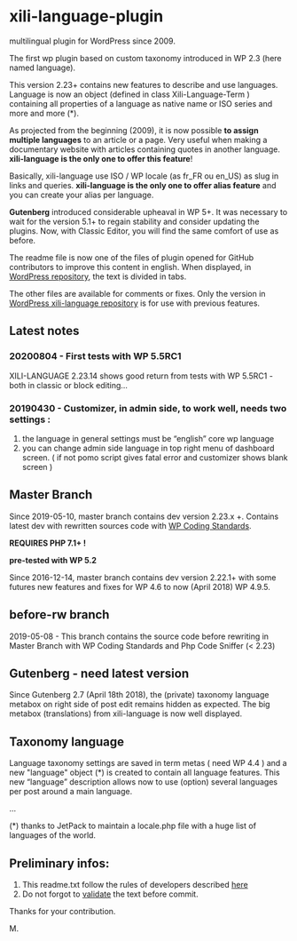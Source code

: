 # xili-language-plugin
multilingual plugin for WordPress since 2009.

The first wp plugin based on custom taxonomy introduced in WP 2.3 (here named language).

This version 2.23+ contains new features to describe and use languages. Language is now an object (defined in class Xili-Language-Term ) containing all properties of a language as native name or ISO series and more and more (*).

As projected from the beginning (2009), it is now possible **to assign multiple languages** to an article or a page. Very useful when making a documentary website with articles containing quotes in another language. **xili-language is the only one to offer this feature**!

Basically, xili-language use ISO / WP locale (as fr_FR ou en_US)  as slug in links and queries. **xili-language is the only one to offer alias feature** and you can create your alias per language.

**Gutenberg** introduced considerable upheaval in WP 5+. It was necessary to wait for the version 5.1+ to regain stability and consider updating the plugins. Now, with Classic Editor, you will find the same comfort of use as before. 


The readme file is now one of the files of plugin opened for GitHub contributors to improve this content in english.
When displayed, in [WordPress repository](https://wordpress.org/plugins/xili-language/), the text is divided in tabs.

The other files are available for comments or fixes. Only the version in [WordPress xili-language repository](https://wordpress.org/plugins/xili-language/) is for use with previous features.

## Latest notes 
### 20200804 - First tests with WP 5.5RC1
XILI-LANGUAGE 2.23.14 shows good return from tests with WP 5.5RC1 - both in classic or block editing…
### 20190430 - Customizer, in admin side, to work well, needs two settings : 
1. the language in general settings must be “english” core wp language
2. you can change admin side language in top right menu of dashboard screen.
( if not pomo script gives fatal error and customizer shows blank screen )

## Master Branch

Since 2019-05-10, master branch contains dev version 2.23.x +. Contains latest dev with rewritten sources code with [WP Coding Standards](https://github.com/WordPress-Coding-Standards/WordPress-Coding-Standards).
 
**REQUIRES PHP 7.1+ !**

**pre-tested with WP 5.2**

Since 2016-12-14, master branch contains dev version 2.22.1+ with some futures new features and fixes for WP 4.6 to now (April 2018) WP 4.9.5.

## before-rw branch

2019-05-08 - This branch contains the source code before rewriting in Master Branch with WP Coding Standards and Php Code Sniffer (< 2.23)

## Gutenberg - need latest version

Since Gutenberg 2.7 (April 18th 2018), the (private) taxonomy language metabox on right side of post edit remains hidden as expected. The big metabox (translations) from xili-language is now well displayed.

## Taxonomy language

Language taxonomy settings are saved in term metas ( need WP 4.4 ) and a new "language" object (*) is created to contain all language features. This new “language” description allows now to use (option) several languages per post around a main language.

...

(*) thanks to JetPack to maintain a locale.php file with a huge list of languages of the world.

## Preliminary infos:

1. This readme.txt follow the rules of developers described [here](https://wordpress.org/plugins/about/)
1. Do not forgot to [validate](https://wordpress.org/plugins/about/validator/) the text before commit.

Thanks for your contribution.

M.
